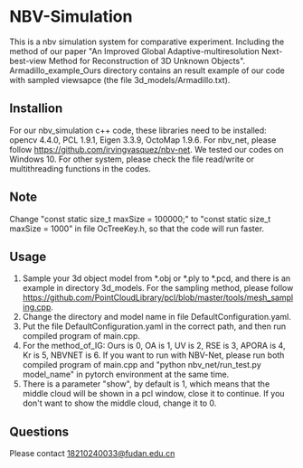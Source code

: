 # NBV-Simulation
This is a nbv simulation system for comparative experiment. Including the method of our paper "An Improved Global Adaptive-multiresolution Next-best-view Method for Reconstruction of 3D Unknown Objects". Armadillo_example_Ours directory contains an result example of our code with sampled viewsapce (the file 3d_models/Armadillo.txt).
## Installion
For our nbv_simulation c++ code, these libraries need to be installed: opencv 4.4.0, PCL 1.9.1, Eigen 3.3.9, OctoMap 1.9.6.
For nbv_net, please follow https://github.com/irvingvasquez/nbv-net.
We tested our codes on Windows 10. For other system, please check the file read/write or multithreading functions in the codes.
## Note
Change "const static size_t maxSize = 100000;" to "const static size_t maxSize = 1000" in file OcTreeKey.h, so that the code will run faster.
## Usage
1. Sample your 3d object model from *.obj or *.ply to *.pcd, and there is an example in directory 3d_models. For the sampling method, please follow   https://github.com/PointCloudLibrary/pcl/blob/master/tools/mesh_sampling.cpp.
2. Change the directory and model name in file DefaultConfiguration.yaml.
3. Put the file DefaultConfiguration.yaml in the correct path, and then run compiled program of main.cpp.
4. For the method_of_IG: Ours is 0, OA is 1, UV is 2, RSE is 3, APORA is 4, Kr is 5, NBVNET is 6. If you want to run with NBV-Net, please run both compiled program of main.cpp and "python nbv_net/run_test.py model_name" in pytorch environment at the same time.
5. There is a parameter "show", by default is 1, which means that the middle cloud will be shown in a pcl window, close it to continue. If you don't want to show the middle cloud, change it to 0.
## Questions
Please contact 18210240033@fudan.edu.cn

